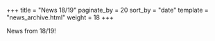 +++
title = "News 18/19"
paginate_by = 20
sort_by = "date"
template = "news_archive.html"
weight = 18
+++

News from 18/19!

